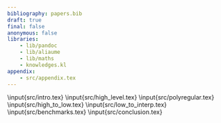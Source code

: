 ```yaml
---
bibliography: papers.bib
draft: true
final: false
anonymous: false
libraries:
    - lib/pandoc
    - lib/aliaume
    - lib/maths
    - knowledges.kl
appendix:
    - src/appendix.tex
---
```


\input{src/intro.tex}
\input{src/high_level.tex}
\input{src/polyregular.tex}
\input{src/high_to_low.tex}
\input{src/low_to_interp.tex}
\input{src/benchmarks.tex}
\input{src/conclusion.tex}
